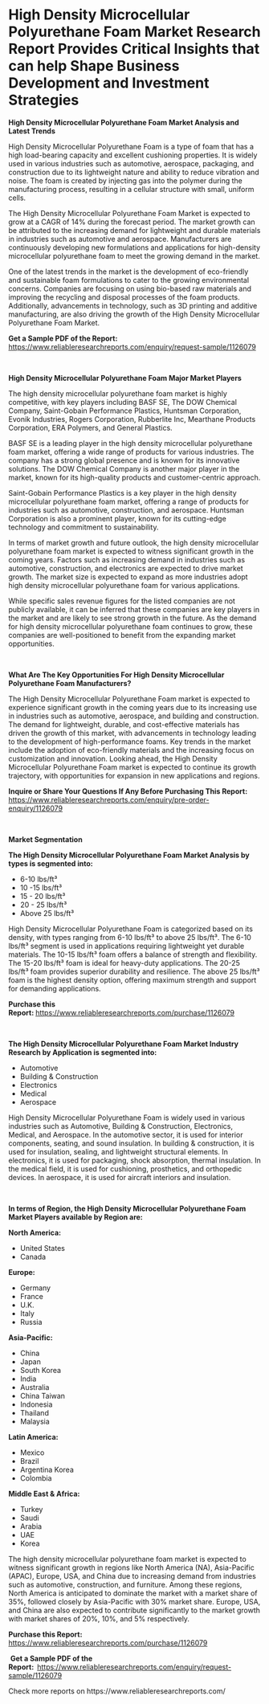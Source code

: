 <p><h1>High Density Microcellular Polyurethane Foam Market Research Report Provides Critical Insights that can help Shape Business Development and Investment Strategies</h1></p><p><strong>High Density Microcellular Polyurethane Foam Market Analysis and Latest Trends</strong></p>
<p><p>High Density Microcellular Polyurethane Foam is a type of foam that has a high load-bearing capacity and excellent cushioning properties. It is widely used in various industries such as automotive, aerospace, packaging, and construction due to its lightweight nature and ability to reduce vibration and noise. The foam is created by injecting gas into the polymer during the manufacturing process, resulting in a cellular structure with small, uniform cells.</p><p>The High Density Microcellular Polyurethane Foam Market is expected to grow at a CAGR of 14% during the forecast period. The market growth can be attributed to the increasing demand for lightweight and durable materials in industries such as automotive and aerospace. Manufacturers are continuously developing new formulations and applications for high-density microcellular polyurethane foam to meet the growing demand in the market.</p><p>One of the latest trends in the market is the development of eco-friendly and sustainable foam formulations to cater to the growing environmental concerns. Companies are focusing on using bio-based raw materials and improving the recycling and disposal processes of the foam products. Additionally, advancements in technology, such as 3D printing and additive manufacturing, are also driving the growth of the High Density Microcellular Polyurethane Foam Market.</p></p>
<p><strong>Get a Sample PDF of the Report:&nbsp;</strong> <a href="https://www.reliableresearchreports.com/enquiry/request-sample/1126079">https://www.reliableresearchreports.com/enquiry/request-sample/1126079</a></p>
<p>&nbsp;</p>
<p><strong>High Density Microcellular Polyurethane Foam Major Market Players</strong></p>
<p><p>The high density microcellular polyurethane foam market is highly competitive, with key players including BASF SE, The DOW Chemical Company, Saint-Gobain Performance Plastics, Huntsman Corporation, Evonik Industries, Rogers Corporation, Rubberlite Inc, Mearthane Products Corporation, ERA Polymers, and General Plastics.</p><p>BASF SE is a leading player in the high density microcellular polyurethane foam market, offering a wide range of products for various industries. The company has a strong global presence and is known for its innovative solutions. The DOW Chemical Company is another major player in the market, known for its high-quality products and customer-centric approach.</p><p>Saint-Gobain Performance Plastics is a key player in the high density microcellular polyurethane foam market, offering a range of products for industries such as automotive, construction, and aerospace. Huntsman Corporation is also a prominent player, known for its cutting-edge technology and commitment to sustainability.</p><p>In terms of market growth and future outlook, the high density microcellular polyurethane foam market is expected to witness significant growth in the coming years. Factors such as increasing demand in industries such as automotive, construction, and electronics are expected to drive market growth. The market size is expected to expand as more industries adopt high density microcellular polyurethane foam for various applications.</p><p>While specific sales revenue figures for the listed companies are not publicly available, it can be inferred that these companies are key players in the market and are likely to see strong growth in the future. As the demand for high density microcellular polyurethane foam continues to grow, these companies are well-positioned to benefit from the expanding market opportunities.</p></p>
<p>&nbsp;</p>
<p><strong>What Are The Key Opportunities For High Density Microcellular Polyurethane Foam Manufacturers?</strong></p>
<p><p>The High Density Microcellular Polyurethane Foam market is expected to experience significant growth in the coming years due to its increasing use in industries such as automotive, aerospace, and building and construction. The demand for lightweight, durable, and cost-effective materials has driven the growth of this market, with advancements in technology leading to the development of high-performance foams. Key trends in the market include the adoption of eco-friendly materials and the increasing focus on customization and innovation. Looking ahead, the High Density Microcellular Polyurethane Foam market is expected to continue its growth trajectory, with opportunities for expansion in new applications and regions.</p></p>
<p><strong>Inquire or Share Your Questions If Any Before Purchasing This Report:</strong> <a href="https://www.reliableresearchreports.com/enquiry/pre-order-enquiry/1126079">https://www.reliableresearchreports.com/enquiry/pre-order-enquiry/1126079</a></p>
<p>&nbsp;</p>
<p><strong>Market Segmentation</strong></p>
<p><strong>The High Density Microcellular Polyurethane Foam Market Analysis by types is segmented into:</strong></p>
<p><ul><li>6-10 lbs/ft³</li><li>10 -15 lbs/ft³</li><li>15 - 20 lbs/ft³</li><li>20 - 25 lbs/ft³</li><li>Above 25 lbs/ft³</li></ul></p>
<p><p>High Density Microcellular Polyurethane Foam is categorized based on its density, with types ranging from 6-10 lbs/ft³ to above 25 lbs/ft³. The 6-10 lbs/ft³ segment is used in applications requiring lightweight yet durable materials. The 10-15 lbs/ft³ foam offers a balance of strength and flexibility. The 15-20 lbs/ft³ foam is ideal for heavy-duty applications. The 20-25 lbs/ft³ foam provides superior durability and resilience. The above 25 lbs/ft³ foam is the highest density option, offering maximum strength and support for demanding applications.</p></p>
<p><strong>Purchase this Report:&nbsp;</strong><a href="https://www.reliableresearchreports.com/purchase/1126079">https://www.reliableresearchreports.com/purchase/1126079</a></p>
<p>&nbsp;</p>
<p><strong>The High Density Microcellular Polyurethane Foam Market Industry Research by Application is segmented into:</strong></p>
<p><ul><li>Automotive</li><li>Building & Construction</li><li>Electronics</li><li>Medical</li><li>Aerospace</li></ul></p>
<p><p>High Density Microcellular Polyurethane Foam is widely used in various industries such as Automotive, Building & Construction, Electronics, Medical, and Aerospace. In the automotive sector, it is used for interior components, seating, and sound insulation. In building & construction, it is used for insulation, sealing, and lightweight structural elements. In electronics, it is used for packaging, shock absorption, thermal insulation. In the medical field, it is used for cushioning, prosthetics, and orthopedic devices. In aerospace, it is used for aircraft interiors and insulation.</p></p>
<p>&nbsp;</p>
<p><strong>In terms of Region, the High Density Microcellular Polyurethane Foam Market Players available by Region are:</strong></p>
<p>
    <p> <strong> North America: </strong>
        <ul>
            <li>United States</li>
            <li>Canada</li>
        </ul>
        </p> 
    <p> <strong> Europe: </strong>
        <ul>
            <li>Germany</li>
            <li>France</li>
            <li>U.K.</li>
            <li>Italy</li>
            <li>Russia</li>
        </ul>
        </p> 
    <p> <strong> Asia-Pacific: </strong>
        <ul>
            <li>China</li>
            <li>Japan</li>
            <li>South Korea</li>
            <li>India</li>
            <li>Australia</li>
            <li>China Taiwan</li>
            <li>Indonesia</li>
            <li>Thailand</li>
            <li>Malaysia</li>
        </ul>
        </p> 
    <p> <strong> Latin America: </strong>
        <ul>
            <li>Mexico</li>
            <li>Brazil</li>
            <li>Argentina Korea</li>
            <li>Colombia</li>
        </ul>
        </p> 
    <p> <strong> Middle East & Africa: </strong>
        <ul>
            <li>Turkey</li>
            <li>Saudi</li>
            <li>Arabia</li>
            <li>UAE</li>
            <li>Korea</li>
        </ul>
    </p>
    </p>
<p><p>The high density microcellular polyurethane foam market is expected to witness significant growth in regions like North America (NA), Asia-Pacific (APAC), Europe, USA, and China due to increasing demand from industries such as automotive, construction, and furniture. Among these regions, North America is anticipated to dominate the market with a market share of 35%, followed closely by Asia-Pacific with 30% market share. Europe, USA, and China are also expected to contribute significantly to the market growth with market shares of 20%, 10%, and 5% respectively.</p></p>
<p><strong>Purchase this Report: </strong><a href="https://www.reliableresearchreports.com/purchase/1126079">https://www.reliableresearchreports.com/purchase/1126079</a></p>
<p>&nbsp;<strong>Get a Sample PDF of the Report:&nbsp;&nbsp;</strong><a href="https://www.reliableresearchreports.com/enquiry/request-sample/1126079">https://www.reliableresearchreports.com/enquiry/request-sample/1126079</a></p>
<p><strong></strong></p>
<p>Check more reports on https://www.reliableresearchreports.com/</p>